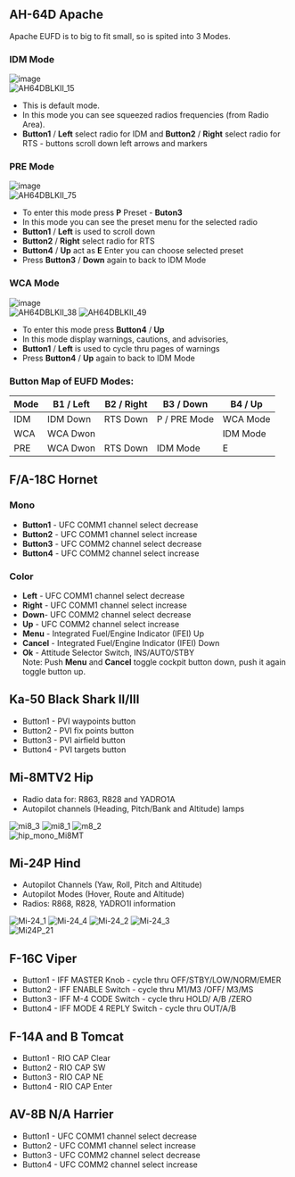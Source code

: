 ## AH-64D Apache
Apache EUFD is to big to fit small, so is spited into 3 Modes.
### IDM Mode
![image](https://user-images.githubusercontent.com/475312/174402796-70cffc15-f238-44b2-aeab-8eed55706fcb.png)  
![AH64DBLKII_15](https://user-images.githubusercontent.com/475312/174402823-330a0fcc-ee56-4591-93e9-650e8cb9f975.png)
* This is default mode. 
* In this mode you can see squeezed radios frequencies (from Radio Area). 
* **Button1** / **Left** select radio for IDM  and **Button2** / **Right** select radio for RTS - buttons scroll down left arrows and markers

### PRE Mode
![image](https://user-images.githubusercontent.com/475312/174403195-22e5e4c3-ef0b-4046-93e2-0b494d9b1e5f.png)  
![AH64DBLKII_75](https://user-images.githubusercontent.com/475312/174403242-5da96391-e8ca-4b35-821d-0952655b7aef.png)  
* To enter this mode press **P** Preset - **Buton3**
* In this mode you can see the preset menu for the selected radio
* **Button1** / **Left** is used to scroll down
* **Button2** / **Right** select radio for RTS
* **Button4** / **Up** act as **E** Enter you can choose selected preset
* Press **Button3** / **Down** again to back to IDM Mode

### WCA Mode
![image](https://user-images.githubusercontent.com/475312/174404777-e95bb92b-1961-4322-af17-54f5e5b3335c.png)  
![AH64DBLKII_38](https://user-images.githubusercontent.com/475312/174404833-d3483c00-ebdb-40b6-92de-9b85f11ce601.png)
![AH64DBLKII_49](https://user-images.githubusercontent.com/475312/174405106-68364682-e1e2-4977-b92e-e558cf97d133.png)  
* To enter this mode press **Button4** / **Up**
* In this mode display warnings, cautions, and advisories, 
* **Button1** / **Left** is used to cycle thru pages of warnings
* Press **Button4** / **Up** again to back to IDM Mode

### Button Map of EUFD Modes:
| Mode | B1 / Left | B2 / Right | B3 / Down    | B4 / Up  |
|------|-----------|------------|--------------|----------|
| IDM  | IDM Down  |  RTS Down  | P / PRE Mode | WCA Mode |
| WCA  | WCA Dwon  |            |              | IDM Mode |
| PRE  | WCA Dwon  |  RTS Down  | IDM Mode     | E        |

## F/A-18C Hornet

### Mono
* **Button1** - UFC COMM1 channel select decrease
* **Button2** - UFC COMM1 channel select increase
* **Button3** - UFC COMM2 channel select decrease
* **Button4** - UFC COMM2 channel select increase

### Color
* **Left** - UFC COMM1 channel select decrease
* **Right** - UFC COMM1 channel select increase
* **Down**- UFC COMM2 channel select decrease
* **Up** - UFC COMM2 channel select increase
* **Menu** - Integrated Fuel/Engine Indicator (IFEI) Up
* **Cancel** - Integrated Fuel/Engine Indicator (IFEI) Down
* **Ok** - Attitude Selector Switch, INS/AUTO/STBY  
Note: Push **Menu** and **Cancel** toggle cockpit button down, push it again toggle button up.

## Ka-50 Black Shark II/III
* Button1 - PVI waypoints button
* Button2 - PVI fix points button
* Button3 - PVI airfield button
* Button4 - PVI targets button

## Mi-8MTV2 Hip
* Radio data for: R863, R828 and YADRO1A
* Autopilot channels (Heading, Pitch/Bank and Altitude) lamps

![mi8_3](https://user-images.githubusercontent.com/475312/215277461-8c5f082c-9389-41a9-a962-ef79aeeaf687.png)
![mi8_1](https://user-images.githubusercontent.com/475312/215277460-a7b59e76-8082-426e-abeb-08a596aa2779.png)
![m8_2](https://user-images.githubusercontent.com/475312/215277457-4bc96c0f-0dcc-4780-9ac1-9c4a8e39fc00.png)  
![hip_mono_Mi8MT](https://user-images.githubusercontent.com/475312/215359004-71675660-68f1-4739-8622-9f8b538971d5.png)

## Mi-24P Hind
* Autopilot Channels (Yaw, Roll, Pitch and Altitude)
* Autopilot Modes (Hover, Route and Altitude)
* Radios: R868, R828, YADRO1I information

![Mi-24_1](https://user-images.githubusercontent.com/475312/215358866-f1fa00a1-6153-4a29-9938-4791c9a480dc.png)
![Mi-24_4](https://user-images.githubusercontent.com/475312/215358879-027c53ee-652b-4295-8f67-81932640d2f0.png)
![Mi-24_2](https://user-images.githubusercontent.com/475312/215358870-2bbf3ce1-2d4e-469c-998c-645966693a06.png)
![Mi-24_3](https://user-images.githubusercontent.com/475312/215358872-17082a89-156d-4281-8ad0-9571fe0f9f60.png)  
![Mi24P_21](https://user-images.githubusercontent.com/475312/215358829-2c3713a5-ecd3-4cae-a59c-c9fdc89c1863.png)


## F-16C Viper
* Button1 - IFF MASTER Knob - cycle thru OFF/STBY/LOW/NORM/EMER
* Button2 - IFF ENABLE Switch - cycle thru M1/M3 /OFF/ M3/MS
* Button3 - IFF M-4 CODE Switch - cycle thru HOLD/ A/B /ZERO
* Button4 - IFF MODE 4 REPLY Switch - cycle thru OUT/A/B

## F-14A and B Tomcat
* Button1 - RIO CAP Clear
* Button2 - RIO CAP SW
* Button3 - RIO CAP NE
* Button4 - RIO CAP Enter

## AV-8B N/A Harrier
* Button1 - UFC COMM1 channel select decrease
* Button2 - UFC COMM1 channel select increase
* Button3 - UFC COMM2 channel select decrease
* Button4 - UFC COMM2 channel select increase
